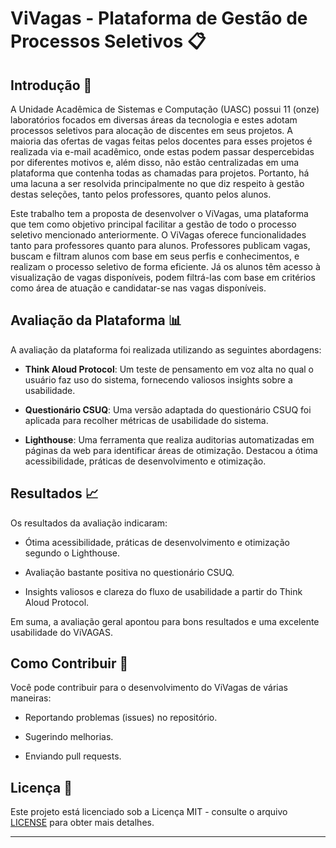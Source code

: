 # ViVagas - Plataforma de Gestão de Processos Seletivos 📋

## Introdução 🚀

A Unidade Acadêmica de Sistemas e Computação (UASC) possui 11 (onze) laboratórios focados em diversas áreas da tecnologia e estes adotam processos seletivos para alocação de discentes em seus projetos. A maioria das ofertas de vagas feitas pelos docentes para esses projetos é realizada via e-mail acadêmico, onde estas podem passar despercebidas por diferentes motivos e, além disso, não estão centralizadas em uma plataforma que contenha todas as chamadas para projetos. Portanto, há uma lacuna a ser resolvida principalmente no que diz respeito à gestão destas seleções, tanto pelos professores, quanto pelos alunos.

Este trabalho tem a proposta de desenvolver o ViVagas, uma plataforma que tem como objetivo principal facilitar a gestão de todo o processo seletivo mencionado anteriormente. O ViVagas oferece funcionalidades tanto para professores quanto para alunos. Professores publicam vagas, buscam e filtram alunos com base em seus perfis e conhecimentos, e realizam o processo seletivo de forma eficiente. Já os alunos têm acesso à visualização de vagas disponíveis, podem filtrá-las com base em critérios como área de atuação e candidatar-se nas vagas disponíveis.

## Avaliação da Plataforma 📊

A avaliação da plataforma foi realizada utilizando as seguintes abordagens:

- **Think Aloud Protocol**: Um teste de pensamento em voz alta no qual o usuário faz uso do sistema, fornecendo valiosos insights sobre a usabilidade.

- **Questionário CSUQ**: Uma versão adaptada do questionário CSUQ foi aplicada para recolher métricas de usabilidade do sistema.

- **Lighthouse**: Uma ferramenta que realiza auditorias automatizadas em páginas da web para identificar áreas de otimização. Destacou a ótima acessibilidade, práticas de desenvolvimento e otimização.

## Resultados 📈

Os resultados da avaliação indicaram:

- Ótima acessibilidade, práticas de desenvolvimento e otimização segundo o Lighthouse.

- Avaliação bastante positiva no questionário CSUQ.

- Insights valiosos e clareza do fluxo de usabilidade a partir do Think Aloud Protocol.

Em suma, a avaliação geral apontou para bons resultados e uma excelente usabilidade do ViVAGAS.

## Como Contribuir 🤝

Você pode contribuir para o desenvolvimento do ViVagas de várias maneiras:

- Reportando problemas (issues) no repositório.

- Sugerindo melhorias.

- Enviando pull requests.

## Licença 📜

Este projeto está licenciado sob a Licença MIT - consulte o arquivo [LICENSE](LICENSE) para obter mais detalhes.

---
